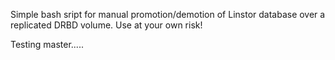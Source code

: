 Simple bash sript for manual promotion/demotion of Linstor database over a replicated DRBD volume.
Use at your own risk!

Testing master.....
